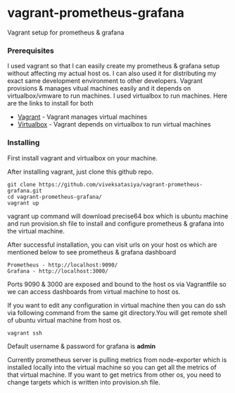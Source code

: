 # vagrant-prometheus-grafana
Vagrant setup for prometheus &amp; grafana

### Prerequisites
I used vagrant so that I can easily create my prometheus & grafana setup without affecting my actual host os. I can also used it for distributing my exact same development environment to other developers. Vagrant provisions & manages vitual machines easily and it depends on virtualbox/vmware to run machines. I used virtualbox to run machines. Here are the links to install for both

* [Vagrant](https://www.vagrantup.com/intro/getting-started/install.html) - Vagrant manages virtual machines 
* [Virtualbox](https://www.virtualbox.org/wiki/Linux_Downloads) - Vagrant depends on virtualbox to run virtual machines 

### Installing

First install vagrant and virtualbox on your machine. 

After installing vagrant, just clone this github repo.

```
git clone https://github.com/viveksatasiya/vagrant-prometheus-grafana.git
cd vagrant-prometheus-grafana/
vagrant up
```

vagrant up command will download precise64 box which is ubuntu machine and run provision.sh file to install and configure prometheus & grafana into the virtual machine. 

After successful installation, you can visit urls on your host os which are mentioned below to see prometheus & grafana dashboard

```
Prometheus - http://localhost:9090/
Grafana - http://localhost:3000/
```

Ports 9090 & 3000 are exposed and bound to the host os via Vagrantfile so we can access dashboards from virtual machine to host os.

If you want to edit any configuration in virtual machine then you can do ssh via following command from the same git directory.You will get remote shell of ubuntu virtual machine from host os.

```
vagrant ssh
```

Default username & password for grafana is **admin**

Currently prometheus server is pulling metrics from node-exporter which is installed locally into the virtual machine so you can get all the metrics of that virtual machine. If you want to get metrics from other os, you need to change targets which is written into provision.sh file.
